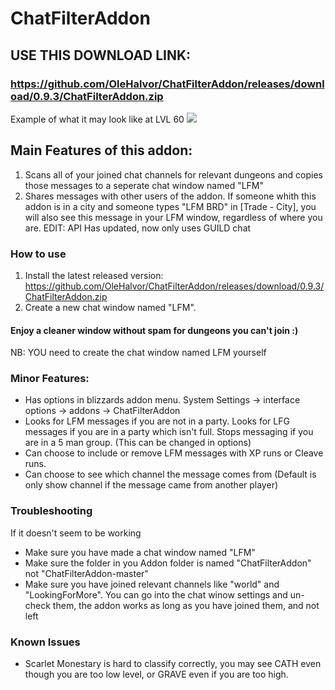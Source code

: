 # ChatFilterAddon

## USE THIS DOWNLOAD LINK: 
### https://github.com/OleHalvor/ChatFilterAddon/releases/download/0.9.3/ChatFilterAddon.zip

Example of what it may look like at LVL 60
![](https://i.imgur.com/HLVvzoC.png)

## Main Features of this addon:
1. Scans all of your joined chat channels for relevant dungeons and copies those messages to a seperate chat window named "LFM"
2. Shares messages with other users of the addon. If someone whith this addon is in a city and someone types "LFM BRD" in [Trade - City], you will also see this message in your LFM window, regardless of where you are. EDIT: API Has updated, now only uses GUILD chat

### How to use

1. Install the latest released version: https://github.com/OleHalvor/ChatFilterAddon/releases/download/0.9.3/ChatFilterAddon.zip
2. Create a new chat window named "LFM".
#### Enjoy a cleaner window without spam for dungeons you can't join :)

NB: YOU need to create the chat window named LFM yourself

### Minor Features:
- Has options in blizzards addon menu. System Settings -> interface options -> addons -> ChatFilterAddon
- Looks for LFM messages if you are not in a party. Looks for LFG messages if you are in a party which isn't full. Stops messaging if you are in a 5 man group. (This can be changed in options)
- Can choose to include or remove LFM messages with XP runs or Cleave runs.
- Can choose to see which channel the message comes from (Default is only show channel if the message came from another player)

### Troubleshooting
If it doesn't seem to be working
- Make sure you have made a chat window named "LFM"
- Make sure the folder in you Addon folder is named "ChatFilterAddon" not "ChatFilterAddon-master"
- Make sure you have joined relevant channels like "world" and "LookingForMore". You can go into the chat winow settings and un-check them, the addon works as long as you have joined them, and not left

### Known Issues
- Scarlet Monestary is hard to classify correctly, you may see CATH even though you are too low level, or GRAVE even if you are too high.
